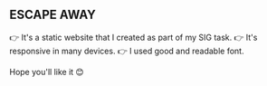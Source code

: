 ## ESCAPE AWAY

👉 It's a static website that I created as part of my SIG task.
👉 It's responsive in many devices.
👉 I used good and readable font.

Hope you'll like it 😊
